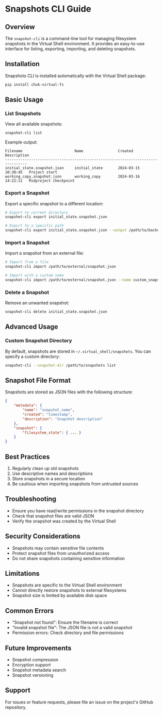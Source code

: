 # Snapshots CLI Guide

## Overview

The `snapshot-cli` is a command-line tool for managing filesystem snapshots in the Virtual Shell environment. It provides an easy-to-use interface for listing, exporting, importing, and deleting snapshots.

## Installation

Snapshots CLI is installed automatically with the Virtual Shell package:

```bash
pip install chuk-virtual-fs
```

## Basic Usage

### List Snapshots

View all available snapshots:

```bash
snapshot-cli list
```

Example output:
```
Filename                        Name                Created               Description
--------------------------------------------------------------------------------
initial_state.snapshot.json     initial_state       2024-03-15 10:30:45   Project start
working_copy.snapshot.json      working_copy        2024-03-16 14:22:11   Midproject checkpoint
```

### Export a Snapshot

Export a specific snapshot to a different location:

```bash
# Export to current directory
snapshot-cli export initial_state.snapshot.json

# Export to a specific path
snapshot-cli export initial_state.snapshot.json --output /path/to/backup/
```

### Import a Snapshot

Import a snapshot from an external file:

```bash
# Import from a file
snapshot-cli import /path/to/external/snapshot.json

# Import with a custom name
snapshot-cli import /path/to/external/snapshot.json --name custom_snapshot
```

### Delete a Snapshot

Remove an unwanted snapshot:

```bash
snapshot-cli delete initial_state.snapshot.json
```

## Advanced Usage

### Custom Snapshot Directory

By default, snapshots are stored in `~/.virtual_shell/snapshots`. You can specify a custom directory:

```bash
snapshot-cli --snapshot-dir /path/to/snapshots list
```

## Snapshot File Format

Snapshots are stored as JSON files with the following structure:

```json
{
    "metadata": {
        "name": "snapshot_name",
        "created": "timestamp",
        "description": "Snapshot description"
    },
    "snapshot": {
        "filesystem_state": { ... }
    }
}
```

## Best Practices

1. Regularly clean up old snapshots
2. Use descriptive names and descriptions
3. Store snapshots in a secure location
4. Be cautious when importing snapshots from untrusted sources

## Troubleshooting

- Ensure you have read/write permissions in the snapshot directory
- Check that snapshot files are valid JSON
- Verify the snapshot was created by the Virtual Shell

## Security Considerations

- Snapshots may contain sensitive file contents
- Protect snapshot files from unauthorized access
- Do not share snapshots containing sensitive information

## Limitations

- Snapshots are specific to the Virtual Shell environment
- Cannot directly restore snapshots to external filesystems
- Snapshot size is limited by available disk space

## Common Errors

- "Snapshot not found": Ensure the filename is correct
- "Invalid snapshot file": The JSON file is not a valid snapshot
- Permission errors: Check directory and file permissions

## Future Improvements

- Snapshot compression
- Encryption support
- Snapshot metadata search
- Snapshot versioning

## Support

For issues or feature requests, please file an issue on the project's GitHub repository.